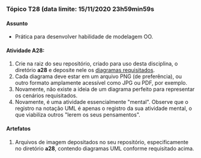 ### Tópico T28 (data limite: **15/11/2020 23h59min59s**

#### Assunto

- Prática para desenvolver habilidade de modelagem OO.

#### Atividade A28:

1. Crie na raiz do seu repositório, criado para uso desta disciplina, o diretório **a28** e deposite nele os [diagramas requisitados](../modelos/modelos-13.md).
1. Cada diagrama deve estar em um arquivo PNG (de preferência), ou outro formato amplamente acessível como JPG ou PDF, por exemplo.
1. Novamente, não existe a ideia de um diagrama perfeito para representar os cenários requisitados.
1. Novamente, é uma atividade essencialmente "mental". Observe que o registro na notação UML é apenas o registro da sua atividade mental, o que
   viabiliza outros "lerem os seus pensamentos".

#### Artefatos

1. Arquivos de imagem depositados no seu repositório, especificamente no diretório **a28**, contendo diagramas UML
   conforme requisitado acima.
